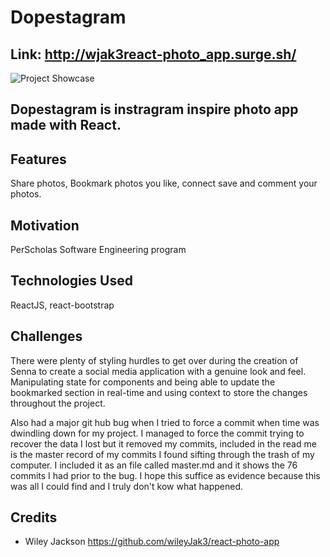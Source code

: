 # Dopestagram

## Link: http://wjak3react-photo_app.surge.sh/

![Project Showcase](https://github.com/wileyJak3/react-photo-app)

## Dopestagram is instragram inspire photo app made with React.


## Features
Share photos, Bookmark photos you like, connect save and comment your photos.

## Motivation
PerScholas Software Engineering program

## Technologies Used
ReactJS, react-bootstrap

## Challenges
There were plenty of styling hurdles to get over during the creation of Senna to create a social media application with a genuine look and feel. Manipulating state for components and being able to update the bookmarked section in real-time and using context to store the changes throughout the project.

Also had a major git hub bug when I tried to force a commit when time was dwindling down for my project. I managed to force the commit trying to recover the data I lost but it removed my commits, included in the read me is the master record of my commits I found sifting through the trash of my computer. I included it as an file called master.md and it shows the 76 commits I had prior to the bug. I hope this suffice as evidence because this was all I could find and I truly don't kow what happened.


## Credits
- Wiley Jackson https://github.com/wileyJak3/react-photo-app
